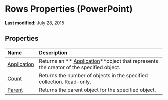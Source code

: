 
# Rows Properties (PowerPoint)

 **Last modified:** July 28, 2015


## Properties



|**Name**|**Description**|
|:-----|:-----|
| [Application](e180bd7c-5ac2-72eb-4793-b08e0ea7eb3a.md)|Returns an  ** [Application](978c2b99-4271-b953-4283-73b5f3d96f41.md)**object that represents the creator of the specified object.|
| [Count](bfb443ea-abe0-401e-3aa9-ff47aa081c13.md)|Returns the number of objects in the specified collection. Read-only.|
| [Parent](4bb27136-518a-3f51-6210-84caffd911d2.md)|Returns the parent object for the specified object.|
